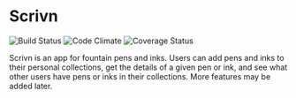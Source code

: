 # Scrivn

![Build Status](https://codeship.com/projects/25b4cdd0-2f3a-0134-7f62-4a25dba64f1f/status?branch=master)
![Code Climate](https://codeclimate.com/github/raadler/Scrivn.png)
![Coverage Status](https://coveralls.io/repos/raadler/Scrivn/badge.png)

Scrivn is an app for fountain pens and inks. Users can add pens and inks to their
personal collections, get the details of a given pen or ink, and see what other users
have pens or inks in their collections. More features may be added later.
